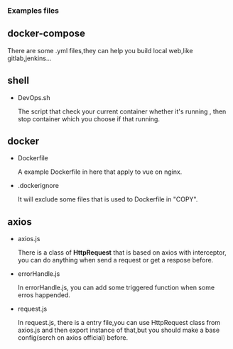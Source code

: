 ### Examples files


## docker-compose
There are some .yml files,they can help you build local web,like gitlab,jenkins...
## shell
-  DevOps.sh 

    The script that check your current container whether it's running , then stop container which you choose if that running.
## docker
-  Dockerfile

    A example Dockerfile in here that apply to vue on nginx.
-  .dockerignore
    
    It will exclude some files that is used to Dockerfile in "COPY".
## axios
-  axios.js

    There is a class of  **HttpRequest**  that is based on axios with interceptor, you can do anything when send a request or get a respose before.
- errorHandle.js
    
    In errorHandle.js, you can add some triggered function when some erros happended.
- request.js
    
    In request.js, there is a entry file,you can use HttpRequest class from axios.js and then export instance of that,but you should make a base config(serch on axios official) before.